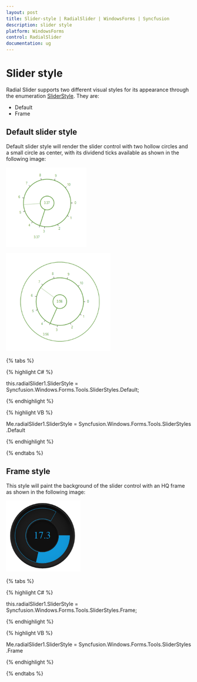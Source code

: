 ```yaml
---
layout: post
title: Slider-style | RadialSlider | WindowsForms | Syncfusion
description: slider style
platform: WindowsForms
control: RadialSlider
documentation: ug
---
```


# Slider style

Radial Slider supports two different visual styles for its appearance through the enumeration [SliderStyle](https://help.syncfusion.com/cr/windowsforms/Syncfusion.Tools.Windows~Syncfusion.Windows.Forms.Tools.RadialSlider~SliderStyle.html). They are:

* Default
* Frame

## Default slider style

Default slider style will render the slider control with two hollow circles and a small circle as center, with its dividend ticks available as shown in the following image:

![RadialSlider default style](Slider-style_images/Slider-style_img1.png)



![RadialSlider default style](Slider-style_images/Slider-style_img2.png)

{% tabs %}

{% highlight C# %}

this.radialSlider1.SliderStyle = Syncfusion.Windows.Forms.Tools.SliderStyles.Default;

{% endhighlight %}



{% highlight VB %}

Me.radialSlider1.SliderStyle = Syncfusion.Windows.Forms.Tools.SliderStyles.Default

{% endhighlight %}

{% endtabs %}

## Frame style

This style will paint the background of the slider control with an HQ frame as shown in the following image:

![RadialSlider frame style](Slider-style_images/Slider-style_img3.png)

{% tabs %}

{% highlight C# %}

   this.radialSlider1.SliderStyle = Syncfusion.Windows.Forms.Tools.SliderStyles.Frame;

{% endhighlight %}





{% highlight VB %}

 Me.radialSlider1.SliderStyle = Syncfusion.Windows.Forms.Tools.SliderStyles.Frame

{% endhighlight %}

{% endtabs %}


